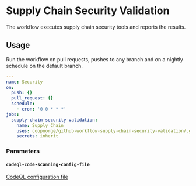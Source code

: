 # Supply Chain Security Validation

The workflow executes supply chain security tools and reports the results.

## Usage

Run the workflow on pull requests, pushes to any branch and on a nightly
schedule on the default branch.

```yaml
---
name: Security
on:
  push: {}
  pull_request: {}
  schedule:
    - cron: '0 0 * * *'
jobs:
  supply-chain-security-validation:
    name: Supply Chain
    uses: coopnorge/github-workflow-supply-chain-security-validation/.github/workflows/supply-chain-security-validation.yaml@main
    secrets: inherit
```

### Parameters

#### `codeql-code-scanning-config-file`

[CodeQL configuration file](https://docs.github.com/en/code-security/code-scanning/automatically-scanning-your-code-for-vulnerabilities-and-errors/configuring-code-scanning#using-a-custom-configuration-file)
